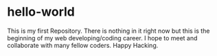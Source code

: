# hello-world
This is my first Repository. There is nothing in it right now but this is the beginning of my web developing/coding career. I hope to meet and collaborate with many fellow coders.  Happy Hacking.
